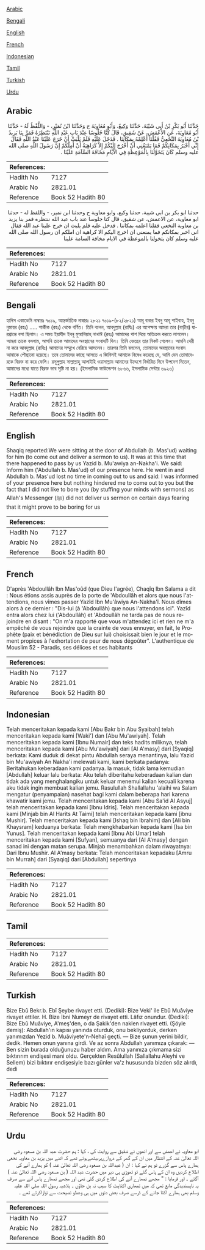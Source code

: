[Arabic](#arabic)

[Bengali](#bengali)

[English](#english)

[French](#french)

[Indonesian](#indonesian)

[Tamil](#tamil)

[Turkish](#turkish)

[Urdu](#urdu)

## Arabic


<div dir="rtl" lang="ar" style={{fontSize:'larger',backgroundColor:'#f8f9fa',padding:20}}>
حَدَّثَنَا أَبُو بَكْرِ بْنُ أَبِي شَيْبَةَ، حَدَّثَنَا وَكِيعٌ، وَأَبُو مُعَاوِيَةَ ح وَحَدَّثَنَا ابْنُ نُمَيْرٍ، - وَاللَّفْظُ لَهُ - حَدَّثَنَا أَبُو مُعَاوِيَةَ، عَنِ الأَعْمَشِ، عَنْ شَقِيقٍ، قَالَ كُنَّا جُلُوسًا عِنْدَ بَابِ عَبْدِ اللَّهِ نَنْتَظِرُهُ فَمَرَّ بِنَا يَزِيدُ بْنُ مُعَاوِيَةَ النَّخَعِيُّ فَقُلْنَا أَعْلِمْهُ بِمَكَانِنَا ‏.‏ فَدَخَلَ عَلَيْهِ فَلَمْ يَلْبَثْ أَنْ خَرَجَ عَلَيْنَا عَبْدُ اللَّهِ فَقَالَ إِنِّي أُخْبَرُ بِمَكَانِكُمْ فَمَا يَمْنَعُنِي أَنْ أَخْرُجَ إِلَيْكُمْ إِلاَّ كَرَاهِيَةُ أَنْ أُمِلَّكُمْ إِنَّ رَسُولَ اللَّهِ صلى الله عليه وسلم كَانَ يَتَخَوَّلُنَا بِالْمَوْعِظَةِ فِي الأَيَّامِ مَخَافَةَ السَّآمَةِ عَلَيْنَا ‏.‏
</div>
<div style={{backgroundColor:'#f8f9fa',padding:20, marginBottom: 10}}><table> <thead> <tr> <th>References:</th> <th></th> </tr> </thead> <tbody><tr><td>Hadith No</td><td>7127</td></tr><tr><td>Arabic No</td><td>2821.01</td></tr><tr><td>Reference</td><td>Book 52 Hadith 80</td></tr></tbody></table></div>


<div dir="rtl" lang="ar" style={{fontSize:'larger',backgroundColor:'#f8f9fa',padding:20}}>
حدثنا ابو بكر بن ابي شيبة، حدثنا وكيع، وابو معاوية ح وحدثنا ابن نمير، - واللفظ له - حدثنا ابو معاوية، عن الاعمش، عن شقيق، قال كنا جلوسا عند باب عبد الله ننتظره فمر بنا يزيد بن معاوية النخعي فقلنا اعلمه بمكاننا . فدخل عليه فلم يلبث ان خرج علينا عبد الله فقال اني اخبر بمكانكم فما يمنعني ان اخرج اليكم الا كراهية ان املكم ان رسول الله صلى الله عليه وسلم كان يتخولنا بالموعظة في الايام مخافة السامة علينا
</div>
<div style={{backgroundColor:'#f8f9fa',padding:20, marginBottom: 10}}><table> <thead> <tr> <th>References:</th> <th></th> </tr> </thead> <tbody><tr><td>Hadith No</td><td>7127</td></tr><tr><td>Arabic No</td><td>2821.01</td></tr><tr><td>Reference</td><td>Book 52 Hadith 80</td></tr></tbody></table></div>

## Bengali


<div dir="ltr" lang="bn" style={{fontSize:'larger',backgroundColor:'#f8f9fa',padding:20}}>
হাদিস একাডেমি নাম্বারঃ ৭০১৯, আন্তর্জাতিক নাম্বারঃ ২৮২১ ৭০১৯-(৮২/২৮২১) আবূ বাকর ইবনু আবূ শাইবাহ, ইবনু নুমায়র (রহঃ) ..... শাকীক (রহঃ) থেকে বর্ণিত। তিনি বলেন, আবদুল্লাহ (রাযিঃ) এর অপেক্ষায় আমরা তার (বাড়ীর) দ্বারপ্রান্তে বসা ছিলাম। এ সময় ইয়াযীদ ইবনু মুআবিয়াহ্ নাখাঈ (রহঃ) আমাদের পাশ দিয়ে অতিক্রম করতে লাগলেন। আমরা তাকে বললাম, আপনি তাকে আমাদের অবস্থানের সংবাদটি দিন। তিনি ভেতরে তার নিকট গেলেন। আমনি দেরী না করে আবদুল্লাহ (রাযিঃ) আমাদের সম্মুখে বেরিয়ে আসলেন। তারপর তিনি বললেন, তোমাদের অবস্থানের সংবাদ আমাকে পৌছানো হয়েছে। তবে তোমাদের কাছে আসতে এ জিনিসই আমাকে নিষেধ করেছে যে, আমি যেন তোমাদেরকে বিরক্ত না করে ফেলি। রসূলুল্লাহ সাল্লাল্লাহু আলাইহি ওয়াসাল্লাম আমাদের উদ্দেশে নির্ধারিত দিনে উপদেশ দিতেন, আমাদের মধ্যে যাতে বিরক্ত ভাব সৃষ্টি না হয়। (ইসলামিক ফাউন্ডেশন ৬৮৬৬, ইসলামিক সেন্টার ৬৯২৩)
</div>
<div style={{backgroundColor:'#f8f9fa',padding:20, marginBottom: 10}}><table> <thead> <tr> <th>References:</th> <th></th> </tr> </thead> <tbody><tr><td>Hadith No</td><td>7127</td></tr><tr><td>Arabic No</td><td>2821.01</td></tr><tr><td>Reference</td><td>Book 52 Hadith 80</td></tr></tbody></table></div>

## English


<div dir="ltr" lang="en" style={{fontSize:'larger',backgroundColor:'#f8f9fa',padding:20}}>
Shaqiq reported:We were sitting at the door of Abdullah (b. Mas'ud) waiting for him (to come out and deliver a sermon to us). It was at this time that there happened to pass by us Yazid b. Mu'awiya an-Nakha'i. We said: Inform him ('Abdullah b. Mas'ud) of our presence here. He went in and Abdullah b. Mas'ud lost no time in coming out to us and said: I was informed of your presence here but nothing hindered me to come out to you but the fact that I did not like to bore you (by stuffing your minds with sermons) as Allah's Messenger (ﷺ) did not deliver us sermon on certain days fearing that it might prove to be boring for us
</div>
<div style={{backgroundColor:'#f8f9fa',padding:20, marginBottom: 10}}><table> <thead> <tr> <th>References:</th> <th></th> </tr> </thead> <tbody><tr><td>Hadith No</td><td>7127</td></tr><tr><td>Arabic No</td><td>2821.01</td></tr><tr><td>Reference</td><td>Book 52 Hadith 80</td></tr></tbody></table></div>

## French


<div dir="ltr" lang="fr" style={{fontSize:'larger',backgroundColor:'#f8f9fa',padding:20}}>
D'après 'Abdoullâh Ibn Mas'oûd (que Dieu l'agrée), Chaqîq Ibn Salama a dit : Nous étions assis auprès de la porte de 'Abdoullâh et alors que nous l'attendions, nous vîmes passer Yazîd Ibn Mu'âwiya An-Nakha'î. Nous dîmes alors à ce dernier : "Dis-lui (à 'Abdoullâh) que nous l'attendons ici". Yazîd entra alors chez lui ('Abdoullâh) et 'Abdoullâh ne tarda pas de nous rejoindre en disant : "On m'a rapporté que vous m'attendez ici et rien ne m'a empêché de vous rejoindre que la crainte de vous ennuyer, en fait, le Prophète (paix et bénédiction de Dieu sur lui) choisissait bien le jour et le moment propices à l'exhortation de peur de nous dégoûter". L'authentique de Mouslim 52 - Paradis, ses délices et ses habitants
</div>
<div style={{backgroundColor:'#f8f9fa',padding:20, marginBottom: 10}}><table> <thead> <tr> <th>References:</th> <th></th> </tr> </thead> <tbody><tr><td>Hadith No</td><td>7127</td></tr><tr><td>Arabic No</td><td>2821.01</td></tr><tr><td>Reference</td><td>Book 52 Hadith 80</td></tr></tbody></table></div>

## Indonesian


<div dir="ltr" lang="id" style={{fontSize:'larger',backgroundColor:'#f8f9fa',padding:20}}>
Telah menceritakan kepada kami [Abu Bakr bin Abu Syaibah] telah menceritakan kepada kami [Waki'] dan [Abu Mu'awiyah]. Telah menceritakan kepada kami [Ibnu Numair] dan teks hadits miliknya, telah menceritakan kepada kami [Abu Mu'awiyah] dari [Al A'masy] dari [Syaqiq] berkata: Kami duduk di dekat pintu Abdullah seraya menantinya, lalu Yazid bin Mu'awiyah An Nakha'i melewati kami, kami berkata padanya: Beritahukan keberadaan kami padanya. Ia masuk, tidak lama kemudian [Abdullah] keluar lalu berkata: Aku telah diberitahu keberadaan kalian dan tidak ada yang menghalangiku untuk keluar menemui kalian kecuali karena aku tidak ingin membuat kalian jemu. Rasulullah Shallallahu 'alaihi wa Salam mengatur (penyampaian) nasehat bagi kami dalam beberapa hari karena khawatir kami jemu. Telah menceritakan kepada kami [Abu Sa'id Al Asyuj] telah menceritakan kepada kami [Ibnu Idris]. Telah menceritakan kepada kami [Minjab bin Al Harits At Taimi] telah menceritakan kepada kami [ibnu Mushir]. Telah menceritakan kepada kami [Ishaq bin Ibrahim] dan [Ali bin Khaysram] keduanya berkata: Telah mengkhabarkan kepada kami [Isa bin Yunus]. Telah menceritakan kepada kami [Ibnu Abi Umar] telah menceritakan kepada kami [Sufyan], semuanya dari [Al A'masy] dengan sanad ini dengan matan serupa. Minjab menambahkan dalam riwayatnya: Dari Ibnu Mushir. Al A'masy berkata: Telah menceritakan kepadaku [Amru bin Murrah] dari [Syaqiq] dari [Abdullah] sepertinya
</div>
<div style={{backgroundColor:'#f8f9fa',padding:20, marginBottom: 10}}><table> <thead> <tr> <th>References:</th> <th></th> </tr> </thead> <tbody><tr><td>Hadith No</td><td>7127</td></tr><tr><td>Arabic No</td><td>2821.01</td></tr><tr><td>Reference</td><td>Book 52 Hadith 80</td></tr></tbody></table></div>

## Tamil


<div dir="ltr" lang="ta" style={{fontSize:'larger',backgroundColor:'#f8f9fa',padding:20}}>

</div>
<div style={{backgroundColor:'#f8f9fa',padding:20, marginBottom: 10}}><table> <thead> <tr> <th>References:</th> <th></th> </tr> </thead> <tbody><tr><td>Hadith No</td><td>7127</td></tr><tr><td>Arabic No</td><td>2821.01</td></tr><tr><td>Reference</td><td>Book 52 Hadith 80</td></tr></tbody></table></div>

## Turkish


<div dir="ltr" lang="tr" style={{fontSize:'larger',backgroundColor:'#f8f9fa',padding:20}}>
Bize Ebû Bekr.b. Ebî Şeybe rivayet etti. (Dediki): Bize Veki' ile Ebû Muâviye rivayet ettiler. H. Bize İbni Numeyr de rivayet etti. Lâfız onundur. (Dediki): Bize Ebû Muâviye, A'meş'den, o da Şakik'den naklen rivayet etti. (Şöyle demiş): Abdullah'ın kapısı yanında oturduk, onu bekliyorduk, derken yanımızdan Yezid b. Muâviyete'n-Nehaî geçti. — Bize şunun yerini bildir, dedik. Hemen onun yanına girdi. Ve az sonra Abdullah yanımıza çıkarak: — Ben sizin burada olduğunuzu haber aldım. Ama yanınıza çıkmama sizi bıktırırım endişesi mani oldu. Gerçekten Resûlullah (Sallallahu Aleyhi ve Sellem) bizi bıktırır endişesiyle bazı günler va'z hususunda bizden söz alırdı, dedi
</div>
<div style={{backgroundColor:'#f8f9fa',padding:20, marginBottom: 10}}><table> <thead> <tr> <th>References:</th> <th></th> </tr> </thead> <tbody><tr><td>Hadith No</td><td>7127</td></tr><tr><td>Arabic No</td><td>2821.01</td></tr><tr><td>Reference</td><td>Book 52 Hadith 80</td></tr></tbody></table></div>

## Urdu


<div dir="rtl" lang="ur" style={{fontSize:'larger',backgroundColor:'#f8f9fa',padding:20}}>
ابو معاویہ نے اعمش سے اور انھوں نے شقیق سے روایت کی ، کہا : ہم حضرت عبد اللہ بن مسعود رضی اللہ تعالیٰ عنہ کے انتظار میں ان کے گھر کے دروازےپربیٹھےہوئے تھے کہ اتنے میں یزید بن معاویہ نخعی ہمارے پاس سے گزرے تو ہم نے کہا : ان ( عبداللہ بن مسعود رضی اللہ تعالیٰ عنہ ) کو ہمارے آنے کی اطلاع کردیں وہ ان کے پاس گئے تو تھوڑی ہی دیر میں حضرت عبد اللہ ( بن مسعود رضی اللہ تعالیٰ عنہ ) آگئے ۔ اور فرمایا : " مجھے تمھارے آنے کی اطلاع کردی گئی تھی اور مجھے تمھارے پاس آنے سے صرف یہ ناپسندیدگی مانع تھی کہ میں تمھاری اکتاہٹ کا سبب نہ بن جاؤں ۔ بلاشبہ رسول اللہ صلی اللہ علیہ وسلم بھی ہمارے اکتا جانے کے ڈرسے صرف بعض دنوں میں ہی وعظو نصیحت سے نوازاکرتے تھے ۔
</div>
<div style={{backgroundColor:'#f8f9fa',padding:20, marginBottom: 10}}><table> <thead> <tr> <th>References:</th> <th></th> </tr> </thead> <tbody><tr><td>Hadith No</td><td>7127</td></tr><tr><td>Arabic No</td><td>2821.01</td></tr><tr><td>Reference</td><td>Book 52 Hadith 80</td></tr></tbody></table></div>